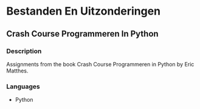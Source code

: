 # Bestanden En Uitzonderingen
## Crash Course Programmeren In Python

### Description

Assignments from the book Crash Course Programmeren in Python by Eric Matthes.

### Languages

* Python